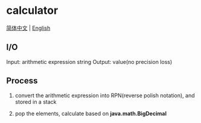 # calculator

[简体中文](README.md) | [English](README_EN.md)

## I/O

Input: arithmetic expression string
Output: value(no precision loss)

## Process

1. convert the arithmetic expression into RPN(reverse polish notation), and stored in a stack

2. pop the elements, calculate based on **java.math.BigDecimal**
